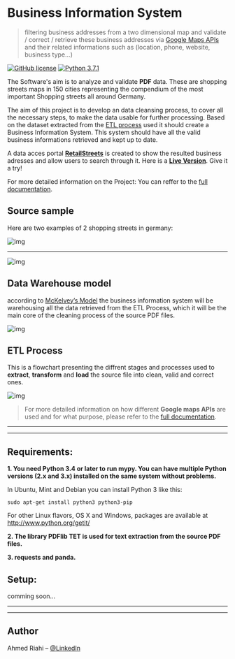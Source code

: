 # Business Information System 
> filtering business addresses from a two dimensional map and validate / correct / retrieve these business addresses via [Google Maps APIs](https://cloud.google.com/maps-platform/places/) and their related informations such as (location, phone, website, business type...)

[![GitHub license](https://img.shields.io/badge/license-MIT-blue.svg)](https://github.com/facebook/react/blob/master/LICENSE) 
[![Python 3.7.1](https://img.shields.io/badge/python-3.7.1-blue.svg)](https://www.python.org/downloads/release/python-371/)

The Software's aim is to analyze and validate **PDF** data. These are shopping streets maps in 150 cities representing the compendium of the most important Shopping streets all around Germany.  

The aim of this project is to develop an data cleansing process, to cover all the necessary steps, to make the data usable for further processing. Based on the dataset extracted from the [ETL process](https://en.wikipedia.org/wiki/Extract,_transform,_load) used it should create a Business Information System. 
This system should have all the valid business informations retrieved and kept up to date.

A data acces portal [**RetailStreets**](https://retailstreet.herokuapp.com) is created to show the resulted business adresses and allow users to search through it. Here is a [**Live Version**](https://retailstreet.herokuapp.com/).  Give it a try!

For more detailed information on the Project: You can reffer to the [full documentation](https://www.web-profashion.de/Validation%20and%20Analysis%20for%20Business%20Information%20System.pdf).


## Source sample

Here are two examples of 2 shopping streets in germany:

![img](https://i.imgur.com/42HOj2E.png[/img])

------------

![img](https://i.imgur.com/uKitLUI.png[/img)


## Data Warehouse model
according to [McKelvey’s Model](https://www.researchgate.net/publication/316878885_The_Challenges_of_Data_Cleansing_with_Data_Warehouses) the business information system will be warehousing all the data retrieved from the ETL Process, which it will be the main core of the cleaning process of the source PDF files.

![img](https://i.imgur.com/hR3KnCn.png[/img)

## ETL Process

This is a flowchart presenting the diffrent stages and processes used to **extract**, **transform** and **load** the source file into clean, valid and correct ones.

![img](https://i.imgur.com/c7SlIOT.png[/img)

> For more detailed information on how different **Google maps APIs** are used and for what purpose, please refer to the  [full documentation](https://www.web-profashion.de/Validation%20and%20Analysis%20for%20Business%20Information%20System.pdf). 


------------

------------
 ## Requirements:
 
 **1. You need Python 3.4 or later to run mypy. You can have multiple Python versions (2.x and 3.x) installed on the same system without problems.**
  

In Ubuntu, Mint and Debian you can install Python 3 like this:

`sudo apt-get install python3 python3-pip`

For other Linux flavors, OS X and Windows, packages are available at
http://www.python.org/getit/

**2. The library **PDFlib TET** is used for text extraction from the source PDF files.**

**3. requests and panda.** 

 ## Setup:

comming soon...


------------


------------


## Author

Ahmed Riahi – [@LinkedIn](https://www.linkedin.com/in/ahmed-riahi-24011b85/)
